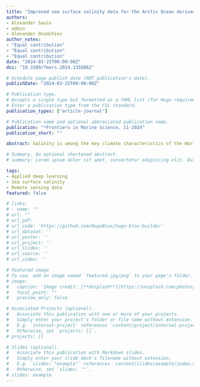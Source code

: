 ```yaml
---
title: "Improved sea surface salinity data for the Arctic Ocean derived from SMAP satellite data using machine learning approaches"
authors:
- Alexander Savin
- admin
- Alexander Osadchiev
author_notes:
- "Equal contribution"
- "Equal contribution"
- "Equal contribution"
date: "2024-03-25T00:00:00Z"
doi: "10.3389/fmars.2024.1358882"

# Schedule page publish date (NOT publication's date).
publishDate: "2024-03-25T00:00:00Z"

# Publication type.
# Accepts a single type but formatted as a YAML list (for Hugo requirements).
# Enter a publication type from the CSL standard.
publication_types: ["article-journal"]

# Publication name and optional abbreviated publication name.
publication: "*Frontiers in Marine Science, 11-2024"
publication_short: ""

abstract: Salinity is among the key climate characteristics of the World Ocean. During the last 15 years, sea surface salinity (SSS) is measured using satellite passive microwave sensors. Standard retrieving SSS algorithms from remote sensing data were developed and verified for the most typical temperature and salinity values of the World Ocean. However, they have far lower accuracy for the Arctic Ocean, especially its shelf areas, which are influenced by large river runoff and have low typical temperature and salinity values. In this study, an improved algorithm has been developed to retrieve SSS in the Arctic Ocean during ice-free season, based on Soil Moisture Active Passive (SMAP) mission data, and using machine learning approaches. Extensive database of in situ salinity measurements in the Russian Arctic seas collected during multiple field surveys is applied to train and validate the machine learning models. The error in SSS retrieval of the developed algorithm compared to the standard algorithm reduced from 3.15 to 2.15 psu, and the correlation with in situ data increased from 0.82 to 0.90. The obtained daily SSS fields are important to improve accurate assessment of spatial and temporal variability of large river plumes in the Arctic Ocean.

# Summary. An optional shortened abstract.
# summary: Lorem ipsum dolor sit amet, consectetur adipiscing elit. Duis posuere tellus ac convallis placerat. Proin tincidunt magna sed ex sollicitudin condimentum.

tags:
- Applied deep learning
- Sea surface salinity
- Remote sensing data
featured: false

# links:
# - name: ""
# url: ""
# url_pdf: 
# url_code: 'https://github.com/HugoBlox/hugo-blox-builder'
# url_dataset: ''
# url_poster: ''
# url_project: ''
# url_slides: ''
# url_source: ''
# url_video: ''

# Featured image
# To use, add an image named `featured.jpg/png` to your page's folder. 
# image:
#   caption: 'Image credit: [**Unsplash**](https://unsplash.com/photos/jdD8gXaTZsc)'
#   focal_point: ""
#   preview_only: false

# Associated Projects (optional).
#   Associate this publication with one or more of your projects.
#   Simply enter your project's folder or file name without extension.
#   E.g. `internal-project` references `content/project/internal-project/index.md`.
#   Otherwise, set `projects: []`.
# projects: []

# Slides (optional).
#   Associate this publication with Markdown slides.
#   Simply enter your slide deck's filename without extension.
#   E.g. `slides: "example"` references `content/slides/example/index.md`.
#   Otherwise, set `slides: ""`.
# slides: example
---
```


<!-- {{% callout note %}}
Click the *Cite* button above to demo the feature to enable visitors to import publication metadata into their reference management software.
{{% /callout %}} -->

<!-- {{% callout note %}}
Create your slides in Markdown - click the *Slides* button to check out the example.
{{% /callout %}} -->

<!-- Add the publication's **full text** or **supplementary notes** here. You can use rich formatting such as including [code, math, and images](https://docs.hugoblox.com/content/writing-markdown-latex/). -->
